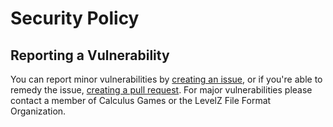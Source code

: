 # Security Policy

## Reporting a Vulnerability

You can report minor vulnerabilities by [creating an issue](../../issues/new/choose), or if you're able to remedy the issue, [creating a pull request](../../compare). 
For major vulnerabilities please contact a member of Calculus Games or the LevelZ File Format Organization.
